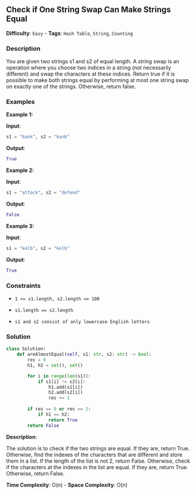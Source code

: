 ## Check if One String Swap Can Make Strings Equal

**Difficulty**: `Easy` - **Tags**: `Hash Table`, `String`, `Counting`

### Description

You are given two strings s1 and s2 of equal length. A string swap is an operation where you choose two indices in a string (not necessarily different) and swap the characters at these indices. Return true if it is possible to make both strings equal by performing at most one string swap on exactly one of the strings. Otherwise, return false.

### Examples

**Example 1:**

**Input**:

```python
s1 = "bank", s2 = "kanb"
```

**Output**:

```python
True
```

**Example 2:**

**Input**:

```python
s1 = "attack", s2 = "defend"
```

**Output**:

```python
False
```

**Example 3:**

**Input**:

```python
s1 = "kelb", s2 = "kelb"
```

**Output**:

```python
True
```

### Constraints

- `1 <= s1.length, s2.length <= 100`

- `s1.length == s2.length`

- `s1 and s2 consist of only lowercase English letters`

### Solution

```python
class Solution:
    def areAlmostEqual(self, s1: str, s2: str) -> bool:
        res = 0
        h1, h2 = set(), set()

        for i in range(len(s1)):
            if s1[i] != s2[i]:
                h1.add(s1[i])
                h2.add(s2[i])
                res += 1
        
        if res == 0 or res == 2:
            if h1 == h2:
                return True
        return False
```

**Description**:

The solution is to check if the two strings are equal. If they are, return True. Otherwise, find the indexes of the characters that are different and store them in a list. If the length of the list is not 2, return False. Otherwise, check if the characters at the indexes in the list are equal. If they are, return True. Otherwise, return False.

**Time Complexity**: O(n) - **Space Complexity**: O(n) 

